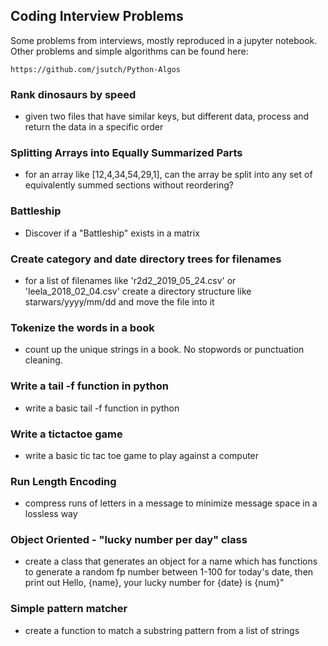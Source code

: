 ## Coding Interview Problems

Some problems from interviews, mostly reproduced in a jupyter notebook. 
Other problems and simple algorithms can be found here:

```
https://github.com/jsutch/Python-Algos
```

### Rank dinosaurs by speed
- given two files that have similar keys, but different data, process and return the data in a specific order

### Splitting Arrays into Equally Summarized Parts
- for an array like [12,4,34,54,29,1], can the array be split into any set of equivalently summed sections without reordering?

### Battleship
- Discover if a "Battleship" exists in a matrix

### Create category and date directory trees for filenames
- for a list of filenames like 'r2d2_2019_05_24.csv' or 'leela_2018_02_04.csv' create a directory structure like starwars/yyyy/mm/dd and move the file into it

### Tokenize the words in a book
- count up the unique strings in a book. No stopwords or punctuation cleaning.

### Write a tail -f function in python
- write a basic tail -f function in python

### Write a tictactoe game
 - write a basic tic tac toe game to play against a computer

### Run Length Encoding
- compress runs of letters in a message to minimize message space in a lossless way

### Object Oriented - "lucky number per day" class
- create a class that generates an object for a name which has functions to generate a random fp number between 1-100 for today's date, then print out Hello, {name}, your lucky number for {date} is {num}"

### Simple pattern matcher
- create a function to match a substring pattern from a list of strings
